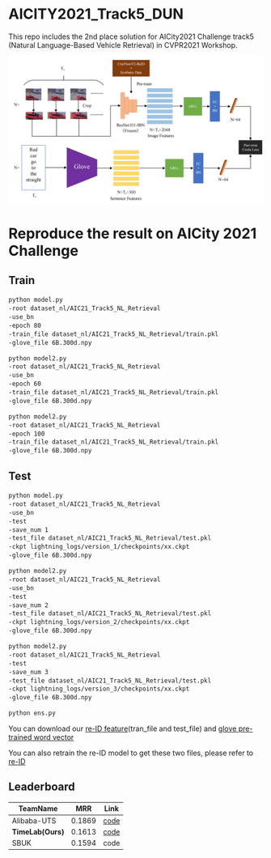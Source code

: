 # AICITY2021_Track5_DUN
This repo includes the 2nd place solution for AICity2021 Challenge track5 (Natural Language-Based Vehicle Retrieval) in CVPR2021 Workshop.

![framework](network.png)

# Reproduce the result on AICity 2021 Challenge
## Train
```bash
python model.py
-root dataset_nl/AIC21_Track5_NL_Retrieval
-use_bn
-epoch 80
-train_file dataset_nl/AIC21_Track5_NL_Retrieval/train.pkl
-glove_file 6B.300d.npy
```
```bash
python model2.py
-root dataset_nl/AIC21_Track5_NL_Retrieval
-use_bn
-epoch 60
-train_file dataset_nl/AIC21_Track5_NL_Retrieval/train.pkl
-glove_file 6B.300d.npy
```
```bash
python model2.py
-root dataset_nl/AIC21_Track5_NL_Retrieval
-epoch 100
-train_file dataset_nl/AIC21_Track5_NL_Retrieval/train.pkl
-glove_file 6B.300d.npy
```

## Test
```bash
python model.py
-root dataset_nl/AIC21_Track5_NL_Retrieval
-use_bn
-test
-save_num 1
-test_file dataset_nl/AIC21_Track5_NL_Retrieval/test.pkl
-ckpt lightning_logs/version_1/checkpoints/xx.ckpt
-glove_file 6B.300d.npy
```
```bash
python model2.py
-root dataset_nl/AIC21_Track5_NL_Retrieval
-use_bn
-test
-save_num 2
-test_file dataset_nl/AIC21_Track5_NL_Retrieval/test.pkl
-ckpt lightning_logs/version_2/checkpoints/xx.ckpt
-glove_file 6B.300d.npy
```
```bash
python model2.py
-root dataset_nl/AIC21_Track5_NL_Retrieval
-test
-save_num 3
-test_file dataset_nl/AIC21_Track5_NL_Retrieval/test.pkl
-ckpt lightning_logs/version_3/checkpoints/xx.ckpt
-glove_file 6B.300d.npy
```
```bash
python ens.py
```
You can download our [re-ID feature](https://drive.google.com/drive/folders/1n7-hUWaXtMmoWlQgpxL79aqFXwyTBY1s?usp=sharing)(tran_file and test_file) and [glove pre-trained word vector](https://drive.google.com/file/d/1-eVvsy_8hJJ3xVcxpsbLh1nlTyRG_n15/view?usp=sharing)

You can also retrain the re-ID model to get these two files, please refer to [re-ID](https://github.com/okzhili/AICITY2021_Track5_DUN/tree/main/re-ID)
## Leaderboard
|TeamName|MRR|Link|
|--------|----|-------|
|Alibaba-UTS|0.1869|[code](https://github.com/ShuaiBai623/AIC2021-T5-CLV)|
|**TimeLab(Ours)**|0.1613|[code](https://github.com/okzhili/AICITY2021_Track5_DUN)|
|SBUK|0.1594|code|
